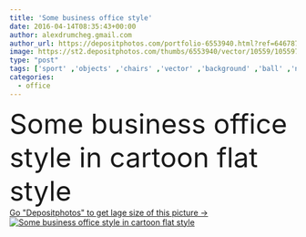 ```yaml
---
title: 'Some business office style'
date: 2016-04-14T08:35:43+00:00
author: alexdrumcheg.gmail.com
author_url: https://depositphotos.com/portfolio-6553940.html?ref=64678756
image: https://st2.depositphotos.com/thumbs/6553940/vector/10559/105597716/api_thumb_450.jpg?forcejpeg=true
type: "post"
tags: ['sport' ,'objects' ,'chairs' ,'vector' ,'background' ,'ball' ,'nobody' ,'view' ,'design' ,'set' ,'space' ,'business' ,'studio' ,'decor' ,'plants' ,'flowers' ,'light' ,'technology' ,'cartoon' ,'funny' ,'modern' ,'elements' ,'creative' ,'office' ,'lamp' ,'indoor' ,'text' ,'home' ,'screen' ,'monitor' ,'desktop' ,'work' ,'decorations' ,'music' ,'furniture' ,'wood' ,'comfort' ,'team' ,'guitar' ,'vinyl' ,'rooms' ,'walls' ,'community' ,'tables' ,'computers' ,'cups' ,'interiors' ,'Medals' ,'workplaces' ,'workspaces' ]
categories: 
  - office
---
```

<div aling="center">
            <font size="60"> Some business office style in cartoon flat style</font>   
</div>
<div>
    <a href='https://st2.depositphotos.com/thumbs/6553940/vector/10559/105597716/api_thumb_450.jpg?forcejpeg=true?ref=64678756' target=_blank > Go "Depositphotos" to get lage size of this picture ->
        <img href='https://st2.depositphotos.com/thumbs/6553940/vector/10559/105597716/api_thumb_450.jpg?forcejpeg=true?ref=64678756' src='https://st2.depositphotos.com/6553940/10559/v/950/depositphotos_105597716-stock-illustration-some-business-office-style.jpg?forcejpeg=true' alt='Some business office style in cartoon flat style' >
    </a>
</div>
